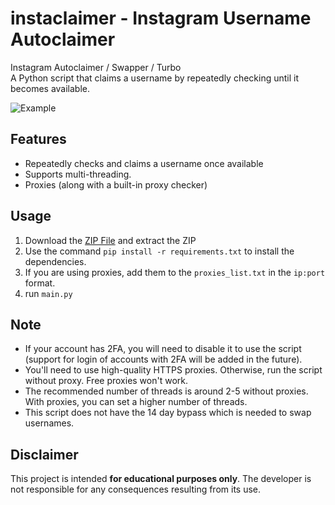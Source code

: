 # instaclaimer - Instagram Username Autoclaimer

Instagram Autoclaimer / Swapper / Turbo <br>
A Python script that claims a username by repeatedly checking until it becomes available.

![Example](https://github.com/user-attachments/assets/2792cd37-c423-40f9-863d-62bdee3959c7)

## Features
- Repeatedly checks and claims a username once available
- Supports multi-threading.
- Proxies (along with a built-in proxy checker)

## Usage
1. Download the [ZIP File](https://github.com/qxxa/instaclaimer/archive/refs/heads/main.zip) and extract the ZIP
2. Use the command `pip install -r requirements.txt` to install the dependencies.
3. If you are using proxies, add them to the `proxies_list.txt` in the `ip:port` format.
4. run `main.py` 

## Note
- If your account has 2FA, you will need to disable it to use the script <br> (support for login of accounts with 2FA will be added in the future).
- You'll need to use high-quality HTTPS proxies. Otherwise, run the script without proxy. Free proxies won't work.
- The recommended number of threads is around 2-5 without proxies. With proxies, you can set a higher number of threads.
- This script does not have the 14 day bypass which is needed to swap usernames.

## Disclaimer

This project is intended **for educational purposes only**. The developer is not responsible for any consequences resulting from its use.

